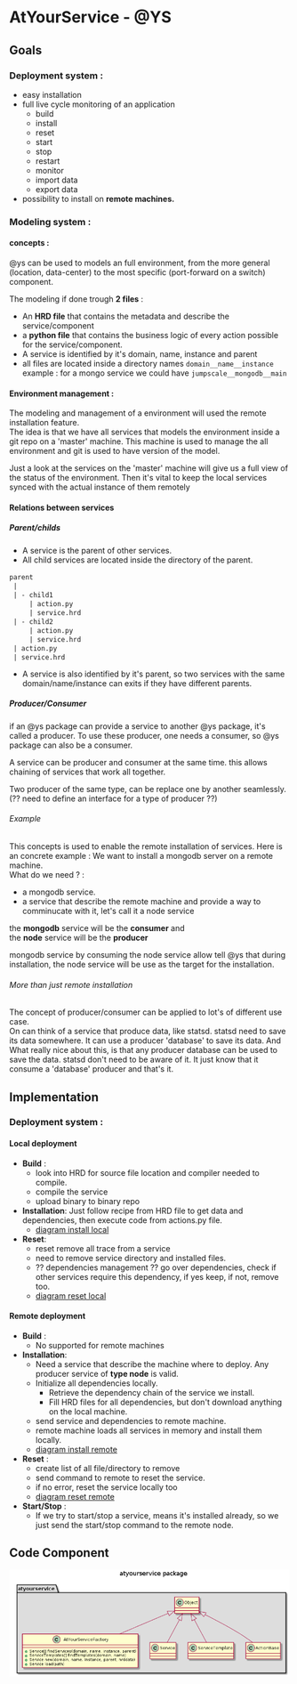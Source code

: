 # AtYourService - @YS

## Goals
### Deployment system :
- easy installation
- full live cycle monitoring of an application
    + build
    + install
    + reset
    + start
    + stop
    + restart
    + monitor
    + import data
    + export data
- possibility to install on **remote machines.**

### Modeling system :
#### concepts :
@ys can be used to models an full environment, from the more general  (location, data-center) to the most specific (port-forward on a switch) component.

The modeling if done trough **2 files** :
- An **HRD file** that contains the metadata and describe the service/component 
- a **python file** that contains the business logic of every action possible for the service/component.
- A service is identified by it's domain, name, instance and parent
- all files are located inside a directory names ```domain__name__instance```
    example : for a mongo service we could have ```jumpscale__mongodb__main```

#### Environment management :
The modeling and management of a environment will used the remote installation feature.  
The idea is that we have all services that models the environment inside a git repo on a 'master' machine. This machine is used to manage the all environment and git is used to have version of the model.

Just a look at the services on the 'master' machine will give us a full view of the status of the environment. Then it's vital to keep the local services synced with the actual instance of them remotely

#### Relations between services
##### Parent/childs
- A service is the parent of other services.
- All child services are located inside the directory of the parent.
```
parent
 |
 | - child1
     | action.py
     | service.hrd
 | - child2
     | action.py
     | service.hrd
 | action.py
 | service.hrd
```
- A service is also identified by it's parent, so two services with the same domain/name/instance can exits if they have different parents.

##### Producer/Consumer
if an @ys package can provide a service to another @ys package, it's called a producer.
To use these producer, one needs a consumer, so @ys package can also be a consumer.

A service can be producer and consumer at the same time. this allows chaining of services that work all together.

Two producer of the same type, can be replace one by another seamlessly.
(?? need to define an interface for a type of producer ??)

###### Example
This concepts is used  to enable the remote installation of services.
Here is an concrete example :
We want to install a mongodb server on a remote machine.  
What do we need ? :
- a mongodb service.
- a service that describe the remote machine and provide a way to comminucate with it, let's call it a node service

the **mongodb** service will be the **consumer** and   
the **node** service will be the **producer**

mongodb service by consuming the node service allow tell @ys that during installation, the node service will be use as the target for the installation.

###### More than just remote installation
The concept of producer/consumer can be applied to lot's of different use case.  
On can think of a service that produce data, like statsd. statsd need to save its data somewhere. It can use a producer 'database' to save its data.
And What really nice about this, is that any producer database can be used to save the data. statsd don't need to be aware of it. It just know that it consume a 'database' producer and that's it.


## Implementation
### Deployment system :

####  Local deployment
- **Build** :
    - look into HRD for source file location and compiler needed to compile.
    - compile the service
    - upload binary to binary repo
- **Installation**:
    Just follow recipe from HRD file to get data and dependencies, then execute code from actions.py file.
    - [diagram install local](diagrams/ays_install_local.png)
- **Reset**:
    + reset remove all trace from a service
    + need to remove service directory and installed files.
    + ?? dependencies management ?? go over dependencies, check if other services require this dependency, if yes keep, if not, remove too.
    + [diagram reset local](diagrams/ays_reset_local.png)

#### Remote deployment
- **Build** :
    - No supported for remote machines
- **Installation**:
    - Need a service that describe the machine where to deploy. Any producer service of **type node** is valid.
    - Initialize all dependencies locally.
        + Retrieve the dependency chain of the service we install.
        + Fill HRD files for all dependencies, but don't download anything on the local machine.
    - send service and dependencies to remote machine.
    - remote machine loads all services in memory and install them locally.
    - [diagram install remote](diagrams/ays_install_remote.png)
- **Reset** :
    + create list of all file/directory to remove
    + send command to remote to reset the service.
    + if no error, reset the service locally too
    + [diagram reset remote](diagrams/ays_reset_remote.png)
- **Start/Stop** :
    + If we try to start/stop a service, means it's installed already, so we just send the start/stop command to the remote node.

## Code Component
![atyousrervice package](diagrams/ays_package.png)
